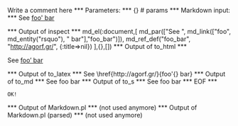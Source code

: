 Write a comment here
*** Parameters: ***
{} # params 
*** Markdown input: ***
See [foo' bar]

[foo' bar]: http://agorf.gr/


*** Output of inspect ***
md_el(:document,[
	md_par(["See ", md_link(["foo", md_entity("rsquo"), " bar"],"foo_bar")]),
	md_ref_def("foo_bar", "http://agorf.gr/", {:title=>nil})
],{},[])
*** Output of to_html ***
<p>See <a href='http://agorf.gr/'>foo&#8217; bar</a></p>
*** Output of to_latex ***
See \href{http://agorf.gr/}{foo'{} bar}
*** Output of to_md ***
See foo bar
*** Output of to_s ***
See foo bar
*** EOF ***



	OK!



*** Output of Markdown.pl ***
(not used anymore)
*** Output of Markdown.pl (parsed) ***
(not used anymore)